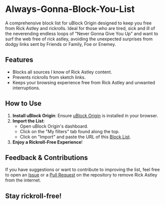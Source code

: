 # Always-Gonna-Block-You-List

A comprehensive block list for uBlock Origin designed to keep you free from Rick Astley and rickrolls. Ideal for those who are tired, sick and ill of the neverending endless loops of "Never Gonna Give You Up" and want to surf the web free of rick astley, avoiding the unexpected surprises from dodgy links sent by Friends or Family, Foe or Enemey.

## Features
- Blocks all sources I know of Rick Astley content.
- Prevents rickrolls from sketch links.
- Keeps your browsing experience free from Rick Astley and unwanted interruptions.

## How to Use
1. **Install uBlock Origin**: Ensure [uBlock Origin](https://ublockorigin.com/) is installed in your browser.
2. **Import the List**:
   - Open uBlock Origin's dashboard.
   - Click on the "My filters" tab found along the top.
   - Click on "Import" and paste the URL of this [Block List](https://github.com/PrimeMonket/Always-Gonna-Block-You-List/RickAstley-Blocker.txt).
3. **Enjoy a Rickroll-Free Experience**!

## Feedback & Contributions
If you have suggestions or want to contribute to improving the list, feel free to open an [Issue](https://github.com/PrimeMonket/Always-Gonna-Block-You-List/issues) or a [Pull Request](https://github.com/PrimeMonket/Always-Gonna-Block-You-List/pulls) on the repository to remove Rick Astley from the internet.

## Stay rickroll-free!
